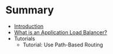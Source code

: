 # Summary

* [Introduction](README.md)
* [What is an Application Load Balancer?](introduction.md)
* Tutorials
   * Tutorial: Use Path-Based Routing

